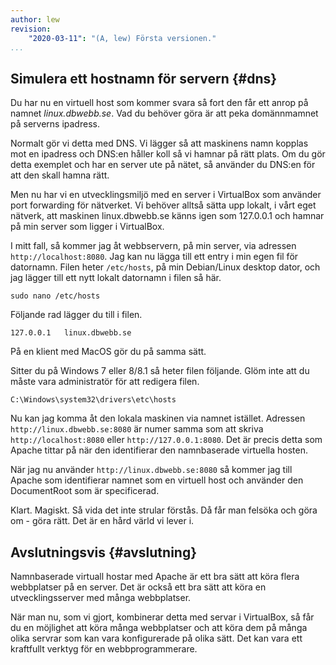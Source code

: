 ```yaml
---
author: lew
revision:
    "2020-03-11": "(A, lew) Första versionen."
...
```


Simulera ett hostnamn för servern {#dns}
-------------------------------------------

Du har nu en virtuell host som kommer svara så fort den får ett anrop på namnet *linux.dbwebb.se*. Vad du behöver göra är att peka domännmamnet på serverns ipadress.

Normalt gör vi detta med DNS. Vi lägger så att maskinens namn kopplas mot en ipadress och DNS:en håller koll så vi hamnar på rätt plats. Om du gör detta exemplet och har en server ute på nätet, så använder du DNS:en för att den skall hamna rätt.

Men nu har vi en utvecklingsmiljö med en server i VirtualBox som använder port forwarding för nätverket. Vi behöver alltså sätta upp lokalt, i vårt eget nätverk, att maskinen linux.dbwebb.se känns igen som 127.0.0.1 och hamnar på min server som ligger i VirtualBox.

I mitt fall, så kommer jag åt webbservern, på min server, via adressen `http://localhost:8080`. Jag kan nu lägga till ett entry i min egen fil för datornamn. Filen heter `/etc/hosts`, på min Debian/Linux desktop dator, och jag lägger till ett nytt lokalt datornamn i filen så här.

```text
sudo nano /etc/hosts
```

Följande rad lägger du till i filen.

```text
127.0.0.1   linux.dbwebb.se
```

På en klient med MacOS gör du på samma sätt.

Sitter du på Windows 7 eller 8/8.1 så heter filen följande. Glöm inte att du måste vara administratör för att redigera filen.

```text
C:\Windows\system32\drivers\etc\hosts
```

Nu kan jag komma åt den lokala maskinen via namnet istället. Adressen `http://linux.dbwebb.se:8080` är numer samma som att skriva `http://localhost:8080` eller `http://127.0.0.1:8080`. Det är precis detta som Apache tittar på när den identifierar den namnbaserade virtuella hosten.

När jag nu använder `http://linux.dbwebb.se:8080` så kommer jag till Apache som identifierar namnet som en virtuell host och använder den DocumentRoot som är specificerad.

Klart. Magiskt. Så vida det inte strular förstås. Då får man felsöka och göra om - göra rätt. Det är en hård värld vi lever i.



Avslutningsvis {#avslutning}
--------------------------------------

Namnbaserade virtuall hostar med Apache är ett bra sätt att köra flera webbplatser på en server. Det är också ett bra sätt att köra en utvecklingsserver med många webbplatser.

När man nu, som vi gjort, kombinerar detta med servar i VirtualBox, så får du en möjlighet att köra många webbplatser och att köra dem på många olika servrar som kan vara konfigurerade på olika sätt. Det kan vara ett kraftfullt verktyg för en webbprogrammerare.

<!-- Om du stöter på problem så kan du alltid fråga i forumet. Det finns en egen tråd om [Apache Name-based Virtual Hosts](t/4341). -->
